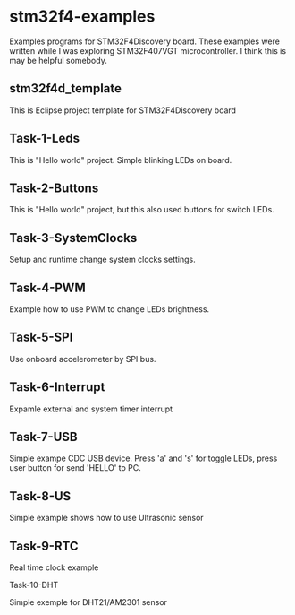 stm32f4-examples
================

Examples programs for STM32F4Discovery board. These examples were written while I was exploring STM32F407VGT microcontroller. I think this is may be helpful somebody.

stm32f4d_template
-----------------

This is Eclipse project template for STM32F4Discovery board

Task-1-Leds
-----------

This is "Hello world" project. Simple blinking LEDs on board.

Task-2-Buttons
--------------

This is "Hello world" project, but this also used buttons for switch LEDs.

Task-3-SystemClocks
-------------------

Setup and runtime change system clocks settings.

Task-4-PWM
----------

Example how to use PWM to change LEDs brightness.

Task-5-SPI
----------

Use onboard accelerometer by SPI bus.

Task-6-Interrupt
----------------

Expamle external and system timer interrupt

Task-7-USB
----------

Simple exampe CDC USB device. Press 'a' and 's' for toggle LEDs, press user button for send 'HELLO' to PC.

Task-8-US
---------

Simple example shows how to use Ultrasonic sensor

Task-9-RTC
----------

Real time clock example

Task-10-DHT

Simple exemple for DHT21/AM2301 sensor
